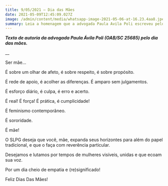 ```yaml
---
title: 9/05/2021 – Dia das Mães
date: 2021-05-09T12:45:09.027Z
image: /admin/content/media/whatsapp-image-2021-05-06-at-16.23.4aa8.jpeg
summary: Leia a homenagem que a advogada Paula Avila Poli escreveu pelo dia das mães.
---
```

_**Texto de autoria da advogada Paula Ávila Poli (OAB/SC 25685) pelo dia das mães.**_

__

Ser mãe...

É sobre um olhar de afeto, é sobre respeito, é sobre propósito.

É rede de apoio, é acolher as diferenças. É amparo sem julgamentos.

É esforço diário, é culpa, é erro e acerto.

É real! É força! É prática, é cumplicidade!

É feminismo contemporâneo.

É sororidade.

É mãe!

 O SLPG deseja que você, mãe, expanda seus horizontes para além do papel tradicional, e que o faça com reverência particular.

Desejamos e lutamos por tempos de mulheres visíveis, unidas e que ecoam sua voz.

Por um dia cheio de empatia e (re)significado!

Feliz Dias Das Mães!
